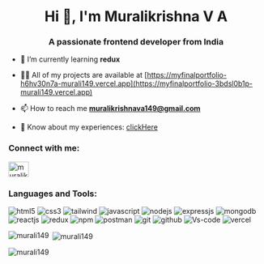 <h1 align="center">Hi 👋, I'm Muralikrishna V A</h1>
<h3 align="center">A passionate frontend developer from India</h3>

- 🌱 I’m currently learning **redux**

- 👨‍💻 All of my projects are available at [https://myfinalportfolio-h6hv30n7a-murali149.vercel.app](https://myfinalportfolio-3bdsl0b1p-murali149.vercel.app)

- 📫 How to reach me **muralikrishnava149@gmail.com**

- 📄 Know about my experiences: [clickHere](https://drive.google.com/file/d/1AVMo2oMgRerhFbzedX8k-Al_CM3MH9Fm/view?usp=sharing)
<!-- - 📄 Know about my experiences  [https://drive.google.com/file/d/1AVMo2oMgRerhFbzedX8k-Al_CM3MH9Fm/view?usp=sharing](clickHere) -->

<h3 align="left">Connect with me:</h3>
<p align="left">
<a href="https://linkedin.com/in/muralikrishnava" target="blank"><img align="center" src="https://raw.githubusercontent.com/rahuldkjain/github-profile-readme-generator/master/src/images/icons/Social/linked-in-alt.svg" alt="muralikrishnava" height="30" width="40" /></a>
</p>

<h3 align="left">Languages and Tools:</h3>

<p >
  <img src="https://img.shields.io/badge/HTML5-E34F26?style=for-the-badge&logo=html5&logoColor=white" alt="html5"/>
<img src="https://img.shields.io/badge/CSS3-1572B6?style=for-the-badge&logo=css3&logoColor=white" alt="css3"/>

<img src="https://img.shields.io/badge/Tailwind_CSS-38B2AC?style=for-the-badge&logo=tailwind-css&logoColor=white" alt="tailwind"/>
<img src="https://img.shields.io/badge/JavaScript-323330?style=for-the-badge&logo=javascript&logoColor=F7DF1E" alt="javascript"/>
<img src="https://img.shields.io/badge/Node.js-339933?style=for-the-badge&logo=nodedotjs&logoColor=white" alt="nodejs" />
<img src="https://img.shields.io/badge/Express.js-000000?style=for-the-badge&logo=express&logoColor=white" alt="expressjs"/>
<img src="https://img.shields.io/badge/MongoDB-4EA94B?style=for-the-badge&logo=mongodb&logoColor=white" alt="mongodb"/>
<img src="https://img.shields.io/badge/React-20232A?style=for-the-badge&logo=react&logoColor=61DAFB" alt="reactjs" />
<img src="https://img.shields.io/badge/Redux-593D88?style=for-the-badge&logo=redux&logoColor=white" alt="redux" />
<img src="https://img.shields.io/badge/npm-CB3837?style=for-the-badge&logo=npm&logoColor=white" alt="npm"/>
<img src="https://img.shields.io/badge/Postman-FF6C37?style=for-the-badge&logo=Postman&logoColor=white" alt="postman"/>
<img src="https://img.shields.io/badge/Git-f44d27?style=for-the-badge&logo=git&logoColor=white" alt="git"/>
<img src="https://img.shields.io/badge/GitHub-100000?style=for-the-badge&logo=github&logoColor=white" alt="github"/>


<img src="https://img.shields.io/badge/VisualStudioCode-0078d7.svg?style=for-the-badge&logo=visual-studio-code&logoColor=white" alt="Vs-code"/>
 <img src="https://img.shields.io/badge/Vercel-100000?style=for-the-badge&logo=Vercel&logoColor=white" alt="vercel"/>

 
 

</p>
  
  

<p><img align="left" src="https://github-readme-stats.vercel.app/api/top-langs?username=murali149&show_icons=true&locale=en&layout=compact" alt="murali149" /></p>

<p>&nbsp;<img align="center" src="https://github-readme-stats.vercel.app/api?username=murali149&show_icons=true&locale=en" alt="murali149" /></p>

<p><img align="center" src="https://github-readme-streak-stats.herokuapp.com/?user=murali149&" alt="murali149" /></p>
